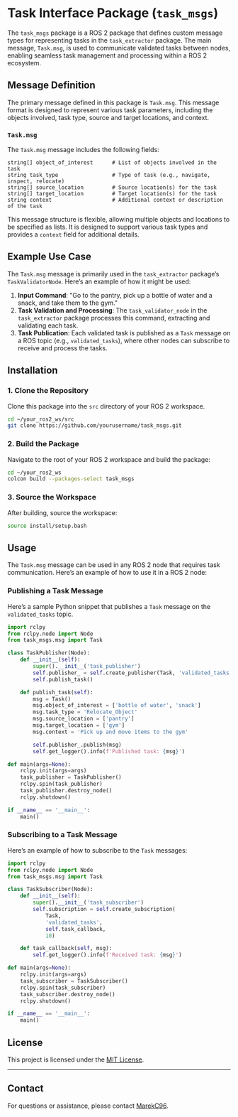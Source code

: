 # Task Interface Package (`task_msgs`)

The `task_msgs` package is a ROS 2 package that defines custom message types for representing tasks in the `task_extractor` package. The main message, `Task.msg`, is used to communicate validated tasks between nodes, enabling seamless task management and processing within a ROS 2 ecosystem.

## Message Definition

The primary message defined in this package is `Task.msg`. This message format is designed to represent various task parameters, including the objects involved, task type, source and target locations, and context. 

### `Task.msg`

The `Task.msg` message includes the following fields:

```plaintext
string[] object_of_interest      # List of objects involved in the task
string task_type                 # Type of task (e.g., navigate, inspect, relocate)
string[] source_location         # Source location(s) for the task
string[] target_location         # Target location(s) for the task
string context                   # Additional context or description of the task
```

This message structure is flexible, allowing multiple objects and locations to be specified as lists. It is designed to support various task types and provides a `context` field for additional details.

## Example Use Case

The `Task.msg` message is primarily used in the `task_extractor` package’s `TaskValidatorNode`. Here’s an example of how it might be used:

1. **Input Command**: "Go to the pantry, pick up a bottle of water and a snack, and take them to the gym."
2. **Task Validation and Processing**: The `task_validator_node` in the `task_extractor` package processes this command, extracting and validating each task.
3. **Task Publication**: Each validated task is published as a `Task` message on a ROS topic (e.g., `validated_tasks`), where other nodes can subscribe to receive and process the tasks.

## Installation

### 1. Clone the Repository

Clone this package into the `src` directory of your ROS 2 workspace.

```bash
cd ~/your_ros2_ws/src
git clone https://github.com/yourusername/task_msgs.git
```

### 2. Build the Package

Navigate to the root of your ROS 2 workspace and build the package:

```bash
cd ~/your_ros2_ws
colcon build --packages-select task_msgs
```

### 3. Source the Workspace

After building, source the workspace:

```bash
source install/setup.bash
```

## Usage

The `Task.msg` message can be used in any ROS 2 node that requires task communication. Here’s an example of how to use it in a ROS 2 node:

### Publishing a Task Message

Here’s a sample Python snippet that publishes a `Task` message on the `validated_tasks` topic.

```python
import rclpy
from rclpy.node import Node
from task_msgs.msg import Task

class TaskPublisher(Node):
    def __init__(self):
        super().__init__('task_publisher')
        self.publisher_ = self.create_publisher(Task, 'validated_tasks', 10)
        self.publish_task()

    def publish_task(self):
        msg = Task()
        msg.object_of_interest = ['bottle of water', 'snack']
        msg.task_type = 'Relocate_Object'
        msg.source_location = ['pantry']
        msg.target_location = ['gym']
        msg.context = 'Pick up and move items to the gym'

        self.publisher_.publish(msg)
        self.get_logger().info(f'Published task: {msg}')

def main(args=None):
    rclpy.init(args=args)
    task_publisher = TaskPublisher()
    rclpy.spin(task_publisher)
    task_publisher.destroy_node()
    rclpy.shutdown()

if __name__ == '__main__':
    main()
```

### Subscribing to a Task Message

Here’s an example of how to subscribe to the `Task` messages:

```python
import rclpy
from rclpy.node import Node
from task_msgs.msg import Task

class TaskSubscriber(Node):
    def __init__(self):
        super().__init__('task_subscriber')
        self.subscription = self.create_subscription(
            Task,
            'validated_tasks',
            self.task_callback,
            10)

    def task_callback(self, msg):
        self.get_logger().info(f'Received task: {msg}')

def main(args=None):
    rclpy.init(args=args)
    task_subscriber = TaskSubscriber()
    rclpy.spin(task_subscriber)
    task_subscriber.destroy_node()
    rclpy.shutdown()

if __name__ == '__main__':
    main()
```

## License

This project is licensed under the [MIT License](LICENSE).

---

## Contact

For questions or assistance, please contact [MarekC96](mailto:marek.cornak@stuba.sk).
